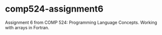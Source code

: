 # comp524-assignment6
Assignment 6 from COMP 524: Programming Language Concepts. Working with arrays in Fortran.
